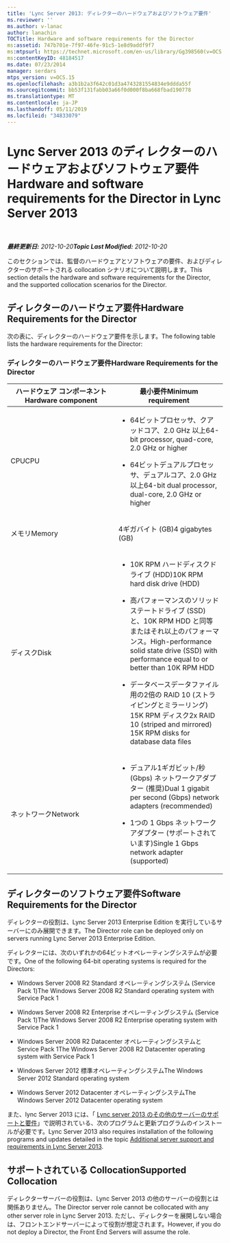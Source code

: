 ```yaml
---
title: 'Lync Server 2013: ディレクターのハードウェアおよびソフトウェア要件'
ms.reviewer: ''
ms.author: v-lanac
author: lanachin
TOCTitle: Hardware and software requirements for the Director
ms:assetid: 747b701e-7f97-46fe-91c5-1e8d9addf9f7
ms:mtpsurl: https://technet.microsoft.com/en-us/library/Gg398560(v=OCS.15)
ms:contentKeyID: 48184517
ms.date: 07/23/2014
manager: serdars
mtps_version: v=OCS.15
ms.openlocfilehash: a3b1b2a3f642c01d3a4743281554834e9ddda55f
ms.sourcegitcommit: bb53f131fabb03a66f0d000f8ba668fbad190778
ms.translationtype: MT
ms.contentlocale: ja-JP
ms.lasthandoff: 05/11/2019
ms.locfileid: "34833079"
---
```

<div data-xmlns="http://www.w3.org/1999/xhtml">

<div class="topic" data-xmlns="http://www.w3.org/1999/xhtml" data-msxsl="urn:schemas-microsoft-com:xslt" data-cs="http://msdn.microsoft.com/en-us/">

<div data-asp="http://msdn2.microsoft.com/asp">

# <a name="hardware-and-software-requirements-for-the-director-in-lync-server-2013"></a><span data-ttu-id="5a2e4-102">Lync Server 2013 のディレクターのハードウェアおよびソフトウェア要件</span><span class="sxs-lookup"><span data-stu-id="5a2e4-102">Hardware and software requirements for the Director in Lync Server 2013</span></span>

</div>

<div id="mainSection">

<div id="mainBody">

<span> </span>

<span data-ttu-id="5a2e4-103">_**最終更新日:** 2012-10-20_</span><span class="sxs-lookup"><span data-stu-id="5a2e4-103">_**Topic Last Modified:** 2012-10-20_</span></span>

<span data-ttu-id="5a2e4-104">このセクションでは、監督のハードウェアとソフトウェアの要件、およびディレクターのサポートされる collocation シナリオについて説明します。</span><span class="sxs-lookup"><span data-stu-id="5a2e4-104">This section details the hardware and software requirements for the Director, and the supported collocation scenarios for the Director.</span></span>

<div>

## <a name="hardware-requirements-for-the-director"></a><span data-ttu-id="5a2e4-105">ディレクターのハードウェア要件</span><span class="sxs-lookup"><span data-stu-id="5a2e4-105">Hardware Requirements for the Director</span></span>

<span data-ttu-id="5a2e4-106">次の表に、ディレクターのハードウェア要件を示します。</span><span class="sxs-lookup"><span data-stu-id="5a2e4-106">The following table lists the hardware requirements for the Director:</span></span>

### <a name="hardware-requirements-for-the-director"></a><span data-ttu-id="5a2e4-107">ディレクターのハードウェア要件</span><span class="sxs-lookup"><span data-stu-id="5a2e4-107">Hardware Requirements for the Director</span></span>

<table>
<colgroup>
<col style="width: 50%" />
<col style="width: 50%" />
</colgroup>
<thead>
<tr class="header">
<th><span data-ttu-id="5a2e4-108">ハードウェア コンポーネント</span><span class="sxs-lookup"><span data-stu-id="5a2e4-108">Hardware component</span></span></th>
<th><span data-ttu-id="5a2e4-109">最小要件</span><span class="sxs-lookup"><span data-stu-id="5a2e4-109">Minimum requirement</span></span></th>
</tr>
</thead>
<tbody>
<tr class="odd">
<td><p><span data-ttu-id="5a2e4-110">CPU</span><span class="sxs-lookup"><span data-stu-id="5a2e4-110">CPU</span></span></p></td>
<td><ul>
<li><p><span data-ttu-id="5a2e4-111">64ビットプロセッサ、クアッドコア、2.0 GHz 以上</span><span class="sxs-lookup"><span data-stu-id="5a2e4-111">64-bit processor, quad-core, 2.0 GHz or higher</span></span></p></li>
<li><p><span data-ttu-id="5a2e4-112">64ビットデュアルプロセッサ、デュアルコア、2.0 GHz 以上</span><span class="sxs-lookup"><span data-stu-id="5a2e4-112">64-bit dual processor, dual-core, 2.0 GHz or higher</span></span></p></li>
</ul></td>
</tr>
<tr class="even">
<td><p><span data-ttu-id="5a2e4-113">メモリ</span><span class="sxs-lookup"><span data-stu-id="5a2e4-113">Memory</span></span></p></td>
<td><p><span data-ttu-id="5a2e4-114">4ギガバイト (GB)</span><span class="sxs-lookup"><span data-stu-id="5a2e4-114">4 gigabytes (GB)</span></span></p></td>
</tr>
<tr class="odd">
<td><p><span data-ttu-id="5a2e4-115">ディスク</span><span class="sxs-lookup"><span data-stu-id="5a2e4-115">Disk</span></span></p></td>
<td><ul>
<li><p><span data-ttu-id="5a2e4-116">10K RPM ハードディスクドライブ (HDD)</span><span class="sxs-lookup"><span data-stu-id="5a2e4-116">10K RPM hard disk drive (HDD)</span></span></p></li>
<li><p><span data-ttu-id="5a2e4-117">高パフォーマンスのソリッドステートドライブ (SSD) と、10K RPM HDD と同等またはそれ以上のパフォーマンス。</span><span class="sxs-lookup"><span data-stu-id="5a2e4-117">High-performance solid state drive (SSD) with performance equal to or better than 10K RPM HDD</span></span></p></li>
<li><p><span data-ttu-id="5a2e4-118">データベースデータファイル用の2倍の RAID 10 (ストライピングとミラーリング) 15K RPM ディスク</span><span class="sxs-lookup"><span data-stu-id="5a2e4-118">2x RAID 10 (striped and mirrored) 15K RPM disks for database data files</span></span></p></li>
</ul></td>
</tr>
<tr class="even">
<td><p><span data-ttu-id="5a2e4-119">ネットワーク</span><span class="sxs-lookup"><span data-stu-id="5a2e4-119">Network</span></span></p></td>
<td><ul>
<li><p><span data-ttu-id="5a2e4-120">デュアル1ギガビット/秒 (Gbps) ネットワークアダプター (推奨)</span><span class="sxs-lookup"><span data-stu-id="5a2e4-120">Dual 1 gigabit per second (Gbps) network adapters (recommended)</span></span></p></li>
<li><p><span data-ttu-id="5a2e4-121">1つの 1 Gbps ネットワークアダプター (サポートされています)</span><span class="sxs-lookup"><span data-stu-id="5a2e4-121">Single 1 Gbps network adapter (supported)</span></span></p></li>
</ul></td>
</tr>
</tbody>
</table>


</div>

<div>

## <a name="software-requirements-for-the-director"></a><span data-ttu-id="5a2e4-122">ディレクターのソフトウェア要件</span><span class="sxs-lookup"><span data-stu-id="5a2e4-122">Software Requirements for the Director</span></span>

<span data-ttu-id="5a2e4-123">ディレクターの役割は、Lync Server 2013 Enterprise Edition を実行しているサーバーにのみ展開できます。</span><span class="sxs-lookup"><span data-stu-id="5a2e4-123">The Director role can be deployed only on servers running Lync Server 2013 Enterprise Edition.</span></span>

<span data-ttu-id="5a2e4-124">ディレクターには、次のいずれかの64ビットオペレーティングシステムが必要です。</span><span class="sxs-lookup"><span data-stu-id="5a2e4-124">One of the following 64-bit operating systems is required for the Directors:</span></span>

  - <span data-ttu-id="5a2e4-125">Windows Server 2008 R2 Standard オペレーティングシステム (Service Pack 1)</span><span class="sxs-lookup"><span data-stu-id="5a2e4-125">The Windows Server 2008 R2 Standard operating system with Service Pack 1</span></span>

  - <span data-ttu-id="5a2e4-126">Windows Server 2008 R2 Enterprise オペレーティングシステム (Service Pack 1)</span><span class="sxs-lookup"><span data-stu-id="5a2e4-126">The Windows Server 2008 R2 Enterprise operating system with Service Pack 1</span></span>

  - <span data-ttu-id="5a2e4-127">Windows Server 2008 R2 Datacenter オペレーティングシステムと Service Pack 1</span><span class="sxs-lookup"><span data-stu-id="5a2e4-127">The Windows Server 2008 R2 Datacenter operating system with Service Pack 1</span></span>

  - <span data-ttu-id="5a2e4-128">Windows Server 2012 標準オペレーティングシステム</span><span class="sxs-lookup"><span data-stu-id="5a2e4-128">The Windows Server 2012 Standard operating system</span></span>

  - <span data-ttu-id="5a2e4-129">Windows Server 2012 Datacenter オペレーティングシステム</span><span class="sxs-lookup"><span data-stu-id="5a2e4-129">The Windows Server 2012 Datacenter operating system</span></span>

<span data-ttu-id="5a2e4-130">また、lync Server 2013 には、「 [Lync server 2013 のその他のサーバーのサポートと要件](lync-server-2013-additional-server-support-and-requirements.md)」で説明されている、次のプログラムと更新プログラムのインストールが必要です。</span><span class="sxs-lookup"><span data-stu-id="5a2e4-130">Lync Server 2013 also requires installation of the following programs and updates detailed in the topic [Additional server support and requirements in Lync Server 2013](lync-server-2013-additional-server-support-and-requirements.md).</span></span>

</div>

<div>

## <a name="supported-collocation"></a><span data-ttu-id="5a2e4-131">サポートされている Collocation</span><span class="sxs-lookup"><span data-stu-id="5a2e4-131">Supported Collocation</span></span>

<span data-ttu-id="5a2e4-132">ディレクターサーバーの役割は、Lync Server 2013 の他のサーバーの役割とは関係ありません。</span><span class="sxs-lookup"><span data-stu-id="5a2e4-132">The Director server role cannot be collocated with any other server role in Lync Server 2013.</span></span> <span data-ttu-id="5a2e4-133">ただし、ディレクターを展開しない場合は、フロントエンドサーバーによって役割が想定されます。</span><span class="sxs-lookup"><span data-stu-id="5a2e4-133">However, if you do not deploy a Director, the Front End Servers will assume the role.</span></span>

</div>

</div>

<span> </span>

</div>

</div>

</div>

